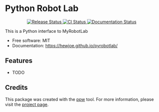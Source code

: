 # Python Robot Lab


<p align="center">
<a href="https://pypi.python.org/pypi/pyrobotlab">
    <img src="https://img.shields.io/pypi/v/pyrobotlab.svg"
        alt = "Release Status">
</a>

<a href="https://github.com/hewjoe/pyrobotlab/actions">
    <img src="https://github.com/hewjoe/pyrobotlab/actions/workflows/main.yml/badge.svg?branch=release" alt="CI Status">
</a>

<a href="https://hewjoe.github.io/pyrobotlab/">
    <img src="https://img.shields.io/website/https/hewjoe.github.io/pyrobotlab/index.html.svg?label=docs&down_message=unavailable&up_message=available" alt="Documentation Status">
</a>

</p>


This is a Python interface to MyRobotLab


* Free software: MIT
* Documentation: <https://hewjoe.github.io/pyrobotlab/>


## Features

* TODO

## Credits

This package was created with the [ppw](https://zillionare.github.io/python-project-wizard) tool. For more information, please visit the [project page](https://zillionare.github.io/python-project-wizard/).

